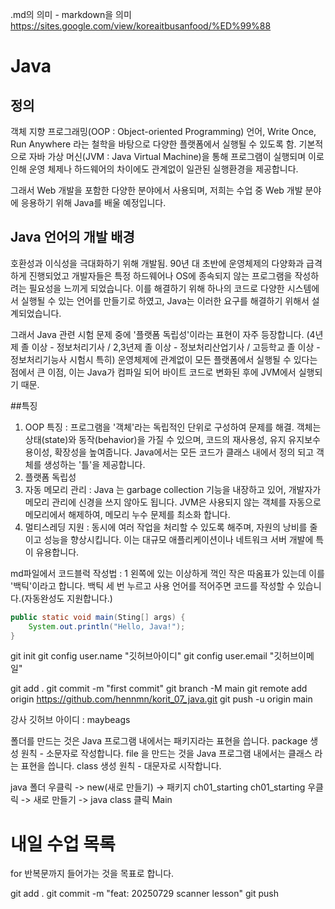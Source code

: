 .md의 의미 - markdown을 의미
https://sites.google.com/view/koreaitbusanfood/%ED%99%88
# Java
## 정의
객체 지향 프로그래밍(OOP : Object-oriented Programming) 언어, Write Once,
Run Anywhere 라는 철학을 바탕으로 다양한 플랫폼에서 실행될 수 있도록 함.
기본적으로 자바 가상 머신(JVM : Java Virtual Machine)을 통해 프로그램이 실행되며
이로 인해 운영 체제나 하드웨어의 차이에도 관계없이 일관된 실행환경을 제공합니다.

그래서 Web 개발을 포함한 다양한 분야에서 사용되며,
저희는 수업 중  Web 개발 분야에 응용하기 위해  Java를 배울 예정입니다.

## Java  언어의 개발 배경

호환성과 이식성을 극대화하기 위해 개발됨. 90년 대 초반에 운영체제의 다양화과 급격하게 진행되었고
개발자들은 특정 하드웨어나 OS에 종속되지 않는 프로그램을 
작성하려는 필요성을 느끼게 되었습니다. 이를 해결하기 위해 하나의 코드로 다양한 시스템에서
실행될 수 있는 언어를 만들기로 하였고, Java는 이러한 요구를 해결하기 위해서 설계되었습니다.

그래서 Java  관련 시험 문제 중에 '플랫폼 독립성'이라는 표현이 자주 등장합니다.
(4년제 졸 이상 - 정보처리기사 / 2,3년제 졸 이상 - 정보처리산업기사 / 고등학교 졸 이상 - 정보처리기능사 시험시 특히)
운영체제에 관계없이 모든 플랫폼에서 실행될 수 있다는 점에서 큰 이점,
이는 Java가 컴파일 되어 바이트 코드로 변화된 후에 JVM에서 실행되기 때문.

##특징
1. OOP 특징 : 프로그램을 '객체'라는 독립적인 단위로 구성하여 문제를 해결.
            객체는 상태(state)와 동작(behavior)을 가질 수 있으며, 코드의 재사용성, 유지
            유지보수 용이성, 확장성을 높여줍니다. Java에서는 모든 코드가 클래스 내에서 정의 되고
            객체를 생성하는 '틀'을 제공합니다.
2. 플랫폼 독립성
3. 자동 메모리 관리 : Java 는 garbage collection 기능을 내장하고 있어,
    개발자가 메모리 관리에 신경을 쓰지 않아도 됩니다. JVM은 사용되지 않는 객체를 자동으로 메모리에서 해제하여,
    메모리 누수 문제를 최소화 합니다.
4. 멀티스레딩 지원 : 동시에 여러 작업을 처리할 수 있도록 해주며, 자원의 낭비를 줄이고 
    성능을 향상시킵니다. 이는 대규모 애플리케이션이나 네트워크 서버 개발에 특이 유용합니다.

md파일에서 코드블럭 작성법 : 1 왼쪽에 있는 이상하게 꺽인 작은 따옴표가 있는데 이를 '백틱'이라고 합니다.
    백틱 세 번 누르고 사용 언어를 적어주면
코드를 작성할 수 있습니다.(자동완성도 지원합니다.)
```java
public static void main(Sting[] args) {
    System.out.println("Hello, Java!");
}
```


git init
git config user.name "깃허브아이디"
git config user.email "깃허브이메일"

git add .
git commit -m "first commit"
git branch -M main
git remote add origin https://github.com/hennmn/korit_07_java.git
git push -u origin main

강사 깃허브 아이디 : maybeags

폴더를 만드는 것은 Java 프로그램 내에서는 패키지라는 표현을 씁니다.
package 생성 원칙 - 소문자로 작성합니다.
file 을 만드는 것을 Java 프로그램 내에서는 클래스 라는 표현을 씁니다.
class 생성 원칙 - 대문자로 시작합니다.

java 폴더 우클릭 -> new(새로 만들기) -> 패키지
ch01_starting
ch01_starting 우클릭 -> 새로 만들기 -> java class 클릭
Main

# 내일 수업 목록
for  반복문까지 들어가는 것을 목표로 합니다.

git add .
git commit -m "feat: 20250729 scanner lesson"
git push